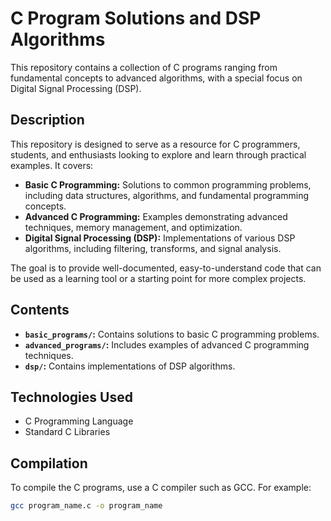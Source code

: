 # C Program Solutions and DSP Algorithms

This repository contains a collection of C programs ranging from fundamental concepts to advanced algorithms, with a special focus on Digital Signal Processing (DSP).

## Description

This repository is designed to serve as a resource for C programmers, students, and enthusiasts looking to explore and learn through practical examples. It covers:

* **Basic C Programming:** Solutions to common programming problems, including data structures, algorithms, and fundamental programming concepts.
* **Advanced C Programming:** Examples demonstrating advanced techniques, memory management, and optimization.
* **Digital Signal Processing (DSP):** Implementations of various DSP algorithms, including filtering, transforms, and signal analysis.

The goal is to provide well-documented, easy-to-understand code that can be used as a learning tool or a starting point for more complex projects.

## Contents

* **`basic_programs/`:** Contains solutions to basic C programming problems.
* **`advanced_programs/`:** Includes examples of advanced C programming techniques.
* **`dsp/`:** Contains implementations of DSP algorithms.

## Technologies Used

* C Programming Language
* Standard C Libraries

## Compilation

To compile the C programs, use a C compiler such as GCC. For example:

```bash
gcc program_name.c -o program_name

